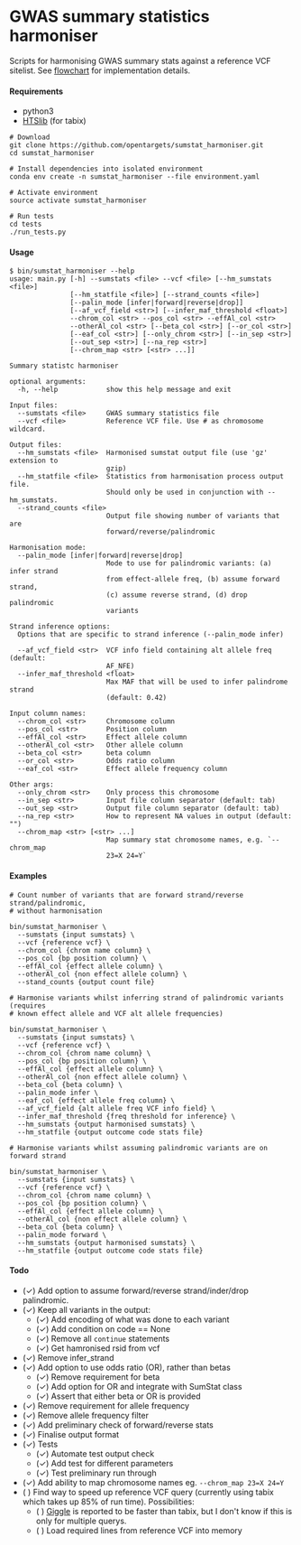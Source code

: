 GWAS summary statistics harmoniser
==================================

Scripts for harmonising GWAS summary stats against a reference VCF sitelist. See [flowchart](flowchart_v2.pdf) for implementation details.

#### Requirements

- python3
- [HTSlib](http://www.htslib.org/download/) (for tabix)

```
# Download
git clone https://github.com/opentargets/sumstat_harmoniser.git
cd sumstat_harmoniser

# Install dependencies into isolated environment
conda env create -n sumstat_harmoniser --file environment.yaml

# Activate environment
source activate sumstat_harmoniser

# Run tests
cd tests
./run_tests.py
```

#### Usage

```
$ bin/sumstat_harmoniser --help
usage: main.py [-h] --sumstats <file> --vcf <file> [--hm_sumstats <file>]
               [--hm_statfile <file>] [--strand_counts <file>]
               [--palin_mode [infer|forward|reverse|drop]]
               [--af_vcf_field <str>] [--infer_maf_threshold <float>]
               --chrom_col <str> --pos_col <str> --effAl_col <str>
               --otherAl_col <str> [--beta_col <str>] [--or_col <str>]
               [--eaf_col <str>] [--only_chrom <str>] [--in_sep <str>]
               [--out_sep <str>] [--na_rep <str>]
               [--chrom_map <str> [<str> ...]]

Summary statistc harmoniser

optional arguments:
  -h, --help            show this help message and exit

Input files:
  --sumstats <file>     GWAS summary statistics file
  --vcf <file>          Reference VCF file. Use # as chromosome wildcard.

Output files:
  --hm_sumstats <file>  Harmonised sumstat output file (use 'gz' extension to
                        gzip)
  --hm_statfile <file>  Statistics from harmonisation process output file.
                        Should only be used in conjunction with --hm_sumstats.
  --strand_counts <file>
                        Output file showing number of variants that are
                        forward/reverse/palindromic

Harmonisation mode:
  --palin_mode [infer|forward|reverse|drop]
                        Mode to use for palindromic variants: (a) infer strand
                        from effect-allele freq, (b) assume forward strand,
                        (c) assume reverse strand, (d) drop palindromic
                        variants

Strand inference options:
  Options that are specific to strand inference (--palin_mode infer)

  --af_vcf_field <str>  VCF info field containing alt allele freq (default:
                        AF_NFE)
  --infer_maf_threshold <float>
                        Max MAF that will be used to infer palindrome strand
                        (default: 0.42)

Input column names:
  --chrom_col <str>     Chromosome column
  --pos_col <str>       Position column
  --effAl_col <str>     Effect allele column
  --otherAl_col <str>   Other allele column
  --beta_col <str>      beta column
  --or_col <str>        Odds ratio column
  --eaf_col <str>       Effect allele frequency column

Other args:
  --only_chrom <str>    Only process this chromosome
  --in_sep <str>        Input file column separator (default: tab)
  --out_sep <str>       Output file column separator (default: tab)
  --na_rep <str>        How to represent NA values in output (default: "")
  --chrom_map <str> [<str> ...]
                        Map summary stat chromosome names, e.g. `--chrom_map
                        23=X 24=Y`
```

#### Examples

```
# Count number of variants that are forward strand/reverse strand/palindromic,
# without harmonisation

bin/sumstat_harmoniser \
  --sumstats {input sumstats} \
  --vcf {reference vcf} \
  --chrom_col {chrom name column} \
  --pos_col {bp position column} \
  --effAl_col {effect allele column} \
  --otherAl_col {non effect allele column} \
  --stand_counts {output count file}

# Harmonise variants whilst inferring strand of palindromic variants (requires
# known effect allele and VCF alt allele frequencies)

bin/sumstat_harmoniser \
  --sumstats {input sumstats} \
  --vcf {reference vcf} \
  --chrom_col {chrom name column} \
  --pos_col {bp position column} \
  --effAl_col {effect allele column} \
  --otherAl_col {non effect allele column} \
  --beta_col {beta column} \
  --palin_mode infer \
  --eaf_col {effect allele freq column} \
  --af_vcf_field {alt allele freq VCF info field} \
  --infer_maf_threshold {freq threshold for inference} \
  --hm_sumstats {output harmonised sumstats} \
  --hm_statfile {output outcome code stats file}

# Harmonise variants whilst assuming palindromic variants are on forward strand

bin/sumstat_harmoniser \
  --sumstats {input sumstats} \
  --vcf {reference vcf} \
  --chrom_col {chrom name column} \
  --pos_col {bp position column} \
  --effAl_col {effect allele column} \
  --otherAl_col {non effect allele column} \
  --beta_col {beta column} \
  --palin_mode forward \
  --hm_sumstats {output harmonised sumstats} \
  --hm_statfile {output outcome code stats file}
```

#### Todo

- (✓) Add option to assume forward/reverse strand/inder/drop palindromic.
- (✓) Keep all variants in the output:
  - (✓) Add encoding of what was done to each variant
  - (✓) Add condition on code == None
  - (✓) Remove all `continue` statements
  - (✓) Get hamronised rsid from vcf
- (✓) Remove infer_strand
- (✓) Add option to use odds ratio (OR), rather than betas
  - (✓) Remove requirement for beta
  - (✓) Add option for OR and integrate with SumStat class
  - (✓) Assert that either beta or OR is provided
- (✓) Remove requirement for allele frequency
- (✓) Remove allele frequency filter
- (✓) Add preliminary check of forward/reverse stats
- (✓) Finalise output format
- (✓) Tests
  - (✓) Automate test output check
  - (✓) Add test for different parameters
  - (✓) Test preliminary run through
- (✓) Add ability to map chromosome names eg. `--chrom_map 23=X 24=Y`
- ( ) Find way to speed up reference VCF query (currently using tabix which takes up 85% of run time). Possibilities:
  - ( ) [Giggle](https://github.com/ryanlayer/giggle) is reported to be faster than tabix, but I don't know if this is only for multiple querys.
  - ( ) Load required lines from reference VCF into memory
